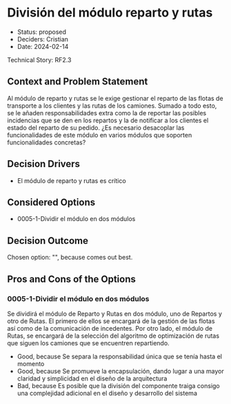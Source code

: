 # División del módulo reparto y rutas

* Status: proposed
* Deciders: Cristian
* Date: 2024-02-14

Technical Story: RF2.3

## Context and Problem Statement

Al módulo de reparto y rutas se le exige gestionar el reparto de las flotas de transporte a los clientes y las rutas de los camiones. Sumado a todo esto, se le añaden responsabilidades extra como la de reportar las posibles incidencias que se den en los repartos y la de notificar a los clientes el estado del reparto de su pedido. ¿Es necesario desacoplar las funcionalidades de este módulo en varios módulos que soporten funcionalidades concretas?

## Decision Drivers

* El módulo de reparto y rutas es crítico

## Considered Options

* 0005-1-Dividir el módulo en dos módulos

## Decision Outcome

Chosen option: "", because comes out best.

## Pros and Cons of the Options

### 0005-1-Dividir el módulo en dos módulos

Se dividirá el módulo de Reparto y Rutas en dos módulo, uno de Repartos y otro de Rutas. El primero de ellos se encargará de la gestión de las flotas así como de la comunicación de incedentes. Por otro lado, el módulo de Rutas, se encargará de la selección del algoritmo de optimización de rutas que siguen los camiones que se encuentren repartiendo.

* Good, because Se separa la responsabilidad única que se tenía hasta el momento
* Good, because Se promueve la encapsulación, dando lugar a una mayor claridad y simplicidad en el diseño de la arquitectura
* Bad, because Es posible que la división del componente traiga consigo una complejidad adicional en el diseño y desarrollo del sistema
